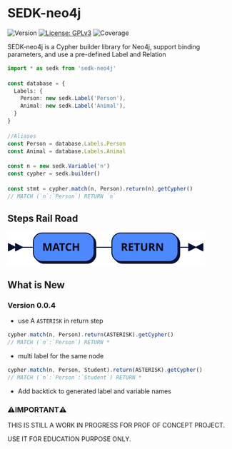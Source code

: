 # SEDK-neo4j
![Version](https://img.shields.io/badge/version-0.0.4-blue.svg)
[![License: GPLv3](https://img.shields.io/badge/License-ISC-blue.svg)](https://opensource.org/licenses/ISC)
![Coverage](https://raw.githubusercontent.com/amerharb/sedk/root/version/0.1.2/packages/sedk-neo4j/badges/coverage.svg)

SEDK-neo4j is a Cypher builder library for Neo4j, support binding parameters, and use a pre-defined Label and Relation

```typescript
import * as sedk from 'sedk-neo4j'

const database = {
  Labels: {
    Person: new sedk.Label('Person'),
    Animal: new sedk.Label('Animal'),
  }
}

//Aliases
const Person = database.Labels.Person
const Animal = database.Labels.Animal

const n = new sedk.Variable('n')
const cypher = sedk.builder()

const stmt = cypher.match(n, Person).return(n).getCypher()
// MATCH (`n`:`Person`) RETURN `n`
```

## Steps Rail Road
![SEDK steps](https://raw.githubusercontent.com/amerharb/sedk-neo4j/b2d8e81fc8ba1a1f4bc28953abefa9a16e46c87c/doc/StepsRailRoad.svg)

## What is New
### Version 0.0.4
- use A `ASTERISK` in return step
```typescript
cypher.match(n, Person).return(ASTERISK).getCypher()
// MATCH (`n`:`Person`) RETURN *
```
- multi label for the same node
```typescript
cypher.match(n, Person, Student).return(ASTERISK).getCypher()
// MATCH (`n`:`Person`:`Student`) RETURN *
```
- Add backtick to generated label and variable names


### ⚠️IMPORTANT⚠️
 THIS IS STILL A WORK IN PROGRESS FOR PROF OF CONCEPT PROJECT.

 USE IT FOR EDUCATION PURPOSE ONLY.
